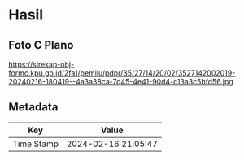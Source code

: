# Hasil

## Foto C Plano

https://sirekap-obj-formc.kpu.go.id/2fa1/pemilu/pdpr/35/27/14/20/02/3527142002019-20240216-180419--4a3a38ca-7d45-4e41-90d4-c13a3c5bfd56.jpg


## Metadata

| Key        | Value               |
| ---------- | ------------------- |
| Time Stamp | 2024-02-16 21:05:47 |



